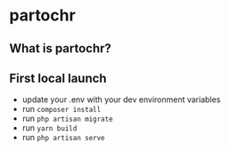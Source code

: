 # partochr

## What is partochr?

## First local launch

- update your .env with your dev environment variables
- run `composer install`
- run `php artisan migrate`
- run `yarn build`
- run `php artisan serve`

